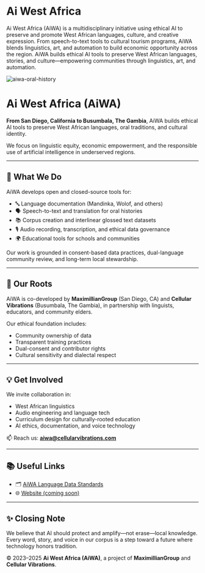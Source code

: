 # Ai West Africa

Ai West Africa (AiWA) is a multidisciplinary initiative using ethical AI to preserve and promote West African languages, culture, and creative expression. From speech-to-text tools to cultural tourism programs, AiWA blends linguistics, art, and automation to build economic opportunity across the region.
AiWA builds ethical AI tools to preserve West African languages, stories, and culture—empowering communities through linguistics, art, and automation.

![aiwa-oral-history](https://github.com/user-attachments/assets/0d17f70a-2366-460d-b541-b929505fc988)

# Ai West Africa (AiWA)

**From San Diego, California to Busumbala, The Gambia**, AiWA builds ethical AI tools to preserve West African languages, oral traditions, and cultural identity.  

We focus on linguistic equity, economic empowerment, and the responsible use of artificial intelligence in underserved regions.

---

## 🧠 What We Do

AiWA develops open and closed-source tools for:

- 🔤 Language documentation (Mandinka, Wolof, and others)
- 🗣️ Speech-to-text and translation for oral histories
- 📚 Corpus creation and interlinear glossed text datasets
- 🎙️ Audio recording, transcription, and ethical data governance
- 🌍 Educational tools for schools and communities

Our work is grounded in consent-based data practices, dual-language community review, and long-term local stewardship.

---

## 🤝 Our Roots

AiWA is co-developed by **MaximillianGroup** (San Diego, CA) and **Cellular Vibrations** (Busumbala, The Gambia), in partnership with linguists, educators, and community elders.

Our ethical foundation includes:
- Community ownership of data
- Transparent training practices
- Dual-consent and contributor rights
- Cultural sensitivity and dialectal respect

---

## 💡 Get Involved

We invite collaboration in:
- West African linguistics
- Audio engineering and language tech
- Curriculum design for culturally-rooted education
- AI ethics, documentation, and voice technology

📫 Reach us: **aiwa@cellularvibrations.com**

---

## 📚 Useful Links

- 🗂️ [AiWA Language Data Standards](https://github.com/aiwestafrica/language-standards)
- 🌐 [Website (coming soon)](https://aiwestafrica.com)

---

## ✨ Closing Note

We believe that AI should protect and amplify—not erase—local knowledge. Every word, story, and voice in our corpus is a step toward a future where technology honors tradition.

© 2023–2025 **Ai West Africa (AiWA)**, a project of **MaximillianGroup** and **Cellular Vibrations**.


